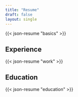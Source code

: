 ```yaml
---
title: "Resume"
draft: false
layout: single
---
```


{{< json-resume "basics" >}}

## Experience

{{< json-resume "work" >}}

## Education

{{< json-resume "education" >}}
